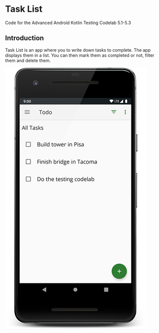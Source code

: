 Task List
============================================================================

Code for the Advanced Android Kotlin Testing Codelab 5.1-5.3

Introduction
------------

Task List is an app where you to write down tasks to complete. 
The app displays them in a list.
You can then mark them as completed or not, filter them and delete them.

![App main screen, screenshot](screenshot.png)
